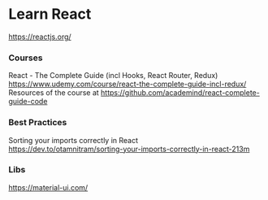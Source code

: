 # Learn React

https://reactjs.org/

### Courses

 React - The Complete Guide (incl Hooks, React Router, Redux) 
<br>
https://www.udemy.com/course/react-the-complete-guide-incl-redux/
<br>
Resources of the course at
https://github.com/academind/react-complete-guide-code


### Best Practices
 Sorting your imports correctly in React 
<br>
https://dev.to/otamnitram/sorting-your-imports-correctly-in-react-213m

### Libs

https://material-ui.com/
